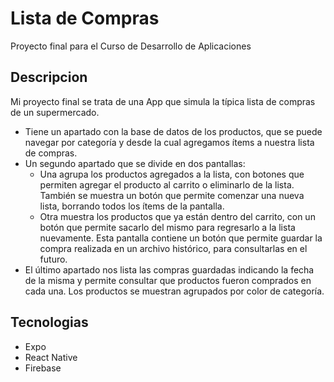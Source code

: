 # Lista de Compras

Proyecto final para el Curso de Desarrollo de Aplicaciones




## Descripcion

Mi proyecto final se trata de una App que simula la típica lista de compras de un supermercado.
- Tiene un apartado con la base de datos de los productos, que se puede navegar por categoría y desde la cual agregamos ítems a nuestra lista de compras. 
- Un segundo apartado que se divide en dos pantallas:
     - Una agrupa los productos agregados a la lista, con botones que permiten agregar el producto al carrito o eliminarlo de la lista. También se muestra un botón que permite comenzar una nueva lista, borrando todos los ítems de la pantalla.
    - Otra muestra los productos que ya están dentro del carrito, con un botón que permite sacarlo del mismo para regresarlo a la lista nuevamente. Esta pantalla contiene un botón que permite guardar la compra realizada en un archivo histórico, para consultarlas en el futuro.
- El último apartado nos lista las compras guardadas indicando la fecha de la misma y permite consultar que productos fueron comprados en cada una.
Los productos se muestran agrupados por color de categoría.




## Tecnologias

- Expo
- React Native
- Firebase
